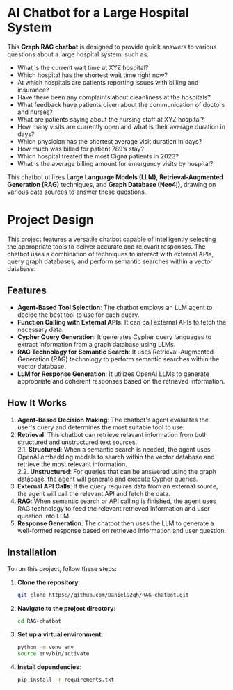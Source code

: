 # AI Chatbot for a Large Hospital System

This **Graph RAG chatbot** is designed to provide quick answers to various questions about a large hospital system, such as:

- What is the current wait time at XYZ hospital?
- Which hospital has the shortest wait time right now?
- At which hospitals are patients reporting issues with billing and insurance?
- Have there been any complaints about cleanliness at the hospitals?
- What feedback have patients given about the communication of doctors and nurses?
- What are patients saying about the nursing staff at XYZ hospital?
- How many visits are currently open and what is their average duration in days?
- Which physician has the shortest average visit duration in days?
- How much was billed for patient 789’s stay?
- Which hospital treated the most Cigna patients in 2023?
- What is the average billing amount for emergency visits by hospital?

This chatbot utilizes **Large Language Models (LLM)**, **Retrieval-Augmented Generation (RAG)** techniques, and **Graph Database (Neo4j)**, drawing on various data sources to answer these questions.

# Project Design

This project features a versatile chatbot capable of intelligently selecting the appropriate tools to deliver accurate and relevant responses. The chatbot uses a combination of techniques to interact with external APIs, query graph databases, and perform semantic searches within a vector database.

## Features

- **Agent-Based Tool Selection**: The chatbot employs an LLM agent to decide the best tool to use for each query.
- **Function Calling with External APIs**: It can call external APIs to fetch the necessary data.
- **Cypher Query Generation**: It generates Cypher query languages to extract information from a graph database using LLMs.
- **RAG Technology for Semantic Search**: It uses Retrieval-Augmented Generation (RAG) technology to perform semantic searches within the vector database.
- **LLM for Response Generation**: It utilizes OpenAI LLMs to generate appropriate and coherent responses based on the retrieved information.

## How It Works

1. **Agent-Based Decision Making**: The chatbot's agent evaluates the user's query and determines the most suitable tool to use.
2. **Retrieval**: This chatbot can retrieve relavant information from both structured and unstructured text sources.<br>
   2.1. **Structured**: When a semantic search is needed, the agent uses OpenAI embedding models to search within the vector database and retrieve the most relevant information.<br>
   2.2. **Unstructured**: For queries that can be answered using the graph database, the agent will generate and execute Cypher queries.<br>
3. **External API Calls**: If the query requires data from an external source, the agent will call the relevant API and fetch the data.
4. **RAG**: When semantic search or API calling is finished, the agent uses RAG technology to feed the relevant retrieved information and user question into LLM. 
5. **Response Generation**: The chatbot then uses the LLM to generate a well-formed response based on retrieved information and user question.


## Installation

To run this project, follow these steps:

1. **Clone the repository**:
    ```sh
    git clone https://github.com/Daniel92gh/RAG-chatbot.git
    ```

2. **Navigate to the project directory**:
    ```sh
    cd RAG-chatbot
    ```

3. **Set up a virtual environment**:
    ```sh
    python -m venv env
    source env/bin/activate  
    ```

4. **Install dependencies**:
    ```sh
    pip install -r requirements.txt
    ```
